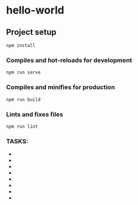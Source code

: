 # hello-world

## Project setup
```
npm install
```

### Compiles and hot-reloads for development
```
npm run serve
```

### Compiles and minifies for production
```
npm run build
```

### Lints and fixes files
```
npm run lint
```


### TASKS:

<!-- 
1) Add a method to increase the value of "count" by 1 by clicking the button and on enter key is pressed, also render the count value.

2) Watch the "count" value and change the value of count2 to: (count new value * 10).

3) Create a computed property to render the name + surname in a p tag element.

4) Create a form, bind the values of the inputs using v-model, use .lazy and .number modifiers and render the values. Also render the type value for age (it should be a number). when the button type submit is pressed, it should prevent default values on inputs (using .prevent on the event).

5) When the component is mounted print in console the value of "printMeInConsole". Get the classname of the current element using $el and render it. Also select the text of the button ref="myButton" and render it. 

6) Create a filter to capitalize the value of any string element.


*********** NOTE: YOU CAN FIND THE ANSWERS AT THE END OF THE FILE. ***************
-->



-
-
-
-
-
-
-
-





<!-- ANSWERS
<template>
  <div id="app" class="anyClass">
    <button ref="myButton" @click="increaseCount" @keyup.enter="increaseCount">
      Increase Count + 1
    </button>
    <p>Count: {{ count }}</p>
    <p>{{ fullName }}</p>
    <p>Count2: {{ count2 }}</p>
    <p>The button text is: {{ buttonText }}</p>
    <p>The class of this app is: {{ className }}</p>
    <div class="form-container">
      <form action="submit">
        <h1>This is a form:</h1>
        <input type="text" v-model.lazy="nacionality">
        <p>Nacionality: {{ nacionality | capitalize }}</p>
        <input v-model.number="age">
        <p>Age value: {{ age }}</p>
        <p>Age type: {{ age ? typeof age : '' }}</p>
        <button type="submit" @click.prevent  >Submit</button>
      </form>
    </div>
  </div>
</template>

<script>
export default {
  name: 'App',
  filters: {
    capitalize(value) {
      if (!value) return ''
      value = value.toString()
      return value.charAt(0).toUpperCase() + value.slice(1)
    },
  },
  data() {
    return {
      name: 'John',
      surname: 'Digweed',
      count: 0,
      count2: 0,
      buttonText: null,
      printMeInConsole: 'Print this text in console when mount.',
      className: null,
      nacionality: null,
      age: null,
    };
  },
  mounted() {
    this.buttonText = this.$refs.myButton.innerHTML;
    this.className = this.$el.className;
    console.log(this.$data.printMeInConsole);
  },
  methods: {
    increaseCount() {
      this.count += 1;
    },
  },
  computed: {
    fullName() {
      return this.name + '' + this.surname;
    },
  },
  watch: {
    count(newValue, /* oldValue */ ) {
      this.count2 = newValue * 10;
    },
  },
}
</script> 
-->
